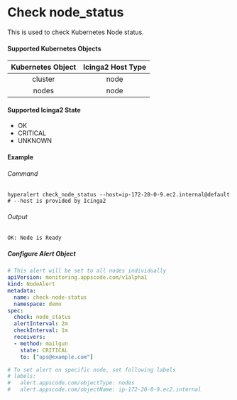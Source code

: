 # Check node_status

This is used to check Kubernetes Node status.

#### Supported Kubernetes Objects

| Kubernetes Object | Icinga2 Host Type |
| :---:             | :---:             |
| cluster           | node              |
| nodes             | node              |

#### Supported Icinga2 State

* OK
* CRITICAL
* UNKNOWN

#### Example
###### Command
```console
hyperalert check_node_status --host=ip-172-20-0-9.ec2.internal@default
# --host is provided by Icinga2
```
###### Output
```
OK: Node is Ready
```

##### Configure Alert Object
```yaml
# This alert will be set to all nodes individually
apiVersion: monitoring.appscode.com/v1alpha1
kind: NodeAlert
metadata:
  name: check-node-status
  namespace: demo
spec:
  check: node_status
  alertInterval: 2m
  checkInterval: 1m
  receivers:
  - method: mailgun
    state: CRITICAL
    to: ["ops@example.com"]

# To set alert on specific node, set following labels
# labels:
#   alert.appscode.com/objectType: nodes
#   alert.appscode.com/objectName: ip-172-20-0-9.ec2.internal
```
